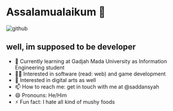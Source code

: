 # Assalamualaikum 👋
![github](https://user-images.githubusercontent.com/73093118/121893750-8b19df00-cd48-11eb-8d66-4bae6d09bf5b.gif)
## well, im supposed to be developer
- 🌱 Currently learning at Gadjah Mada University as Information Engineering student
- 👩‍💻 Interested in software (read: web) and game development
- 🎨 Interested in digital arts as well
- 📫 How to reach me: get in touch with me at @saddansyah
- 😄 Pronouns: He/Him
- ⚡ Fun fact: I hate all kind of mushy foods

